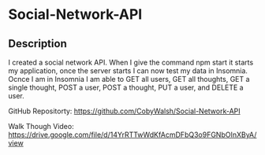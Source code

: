 # Social-Network-API

## Description

I created a social network API. When I give the command npm start it starts my application, once the server starts I can now test my data in Insomnia. Ocnce I am in Insomnia I am able to GET all users, GET all thoughts, GET a single thought, POST a user, POST a thought, PUT a user, and DELETE a user.

GitHub Repositorty: https://github.com/CobyWalsh/Social-Network-API

Walk Though Video: https://drive.google.com/file/d/14YrRTTwWdKfAcmDFbQ3o9FGNbOInXByA/view